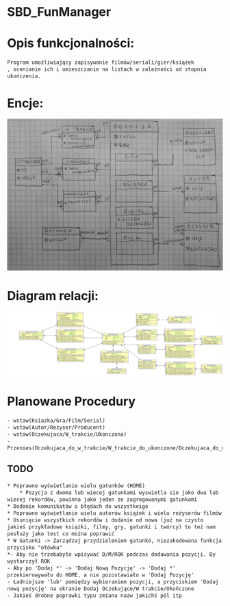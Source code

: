 # SBD_FunManager

# Opis funkcjonalności:
	Program umożliwiający zapisywanie filmów/seriali/gier/książek
	, ocenianie ich i umieszczanie na listach w zależności od stopnia
	ukończenia.

# Encje:
![Diagram relacji encji](DiagramRelacjiEncji.jpg)

# Diagram relacji:
![Schemat Relacji](SubView_1.png)
	
# Planowane Procedury
	- wstaw(Ksiazka/Gra/Film/Serial)
	- wstaw(Autor/Rezyser/Producent)
	- wstaw(Oczekujaca/W_trakcie/Ukonczona)
	- Przenies(Oczekujaca_do_w_trakcie/W_trakcie_do_ukonczone/Oczekujaca_do_ukonczona)

## TODO
	* Poprawne wyświetlanie wielu gatunków (HOME)
		* Pozycja z dwoma lub wiecej gatunkami wyswietla sie jako dwa lub wiecej rekordów, powinna jako jeden ze zagregowanymi gatunkami
	* Dodanie komunikatów o błędach do wszystkeigo
	* Poprawne wyświetlanie wielu autorów książek i wielu reżyserów filmów
	* Usunięcie wszystkich rekordów i dodanie od nowa (już na czysto jakieś przykładowe książki, filmy, gry, gatunki i twórcy) to też nam posłuży jako test co można poprawić
	* W Gatunki -> Zarządzaj przydzieleniem gatunkó, niezakodowana funkcja przycisku "ołówka"
	*- Aby nie trzebabyło wpisywać D/M/ROK podczas dodawania pozycji. By wystarczył ROK
	- Aby po 'Dodaj *' -> 'Dodaj Nową Pozycję' -> 'Dodaj *' przekierowywało do HOME, a nie pozostawiało w 'Dodaj Pozycję'
	- Ładniejsze 'lub' pomiędzy wybieraniem pozycji, a przyciskiem 'Dodaj nową pozycję' na ekranie Dodaj Oczekujące/W trakcie/Ukończone
	- Jakieś drobne poprawki typu zmiana nazw jakichś pól itp

